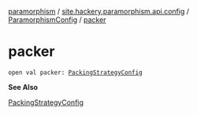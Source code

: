 [paramorphism](../../index.md) / [site.hackery.paramorphism.api.config](../index.md) / [ParamorphismConfig](index.md) / [packer](./packer.md)

# packer

`open val packer: `[`PackingStrategyConfig`](../../site.hackery.paramorphism.api.config.strategies.packing/-packing-strategy-config/index.md)

**See Also**

[PackingStrategyConfig](../../site.hackery.paramorphism.api.config.strategies.packing/-packing-strategy-config/index.md)

